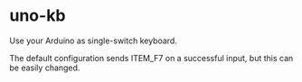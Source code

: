 # uno-kb
Use your Arduino as single-switch keyboard.

The default configuration sends ITEM_F7 on a successful input, but this can be easily changed. 

